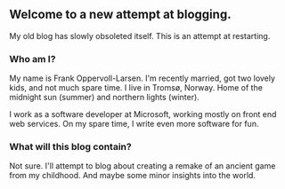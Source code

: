 ## Welcome to a new attempt at blogging.

My old blog has slowly obsoleted itself. This is an attempt at restarting.

### Who am I?

My name is Frank Oppervoll-Larsen. I'm recently married, got two lovely kids,
and not much spare time. I live in Tromsø, Norway. Home of the midnight sun
(summer) and northern lights (winter).

I work as a software developer at Microsoft, working mostly on front end web
services. On my spare time, I write even more software for fun.

### What will this blog contain?

Not sure. I'll attempt to blog about creating a remake of an ancient game
from my childhood. And maybe some minor insights into the world.